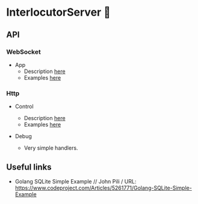 # InterlocutorServer 🤟

## API
### WebSocket
- App
  - Description [here](./ws_server/about/proto/ws/desc.md)
  - Examples [here](./ws_server/about/proto/ws/examples.md)

### Http
- Control
  - Description [here](./ws_server/about/proto/http/control/desc.md)
  - Examples [here](./ws_server/about/proto/http/control/examples.md)
  
- Debug
  - Very simple handlers.

## Useful links
- Golang SQLite Simple Example // John Pili / URL: https://www.codeproject.com/Articles/5261771/Golang-SQLite-Simple-Example